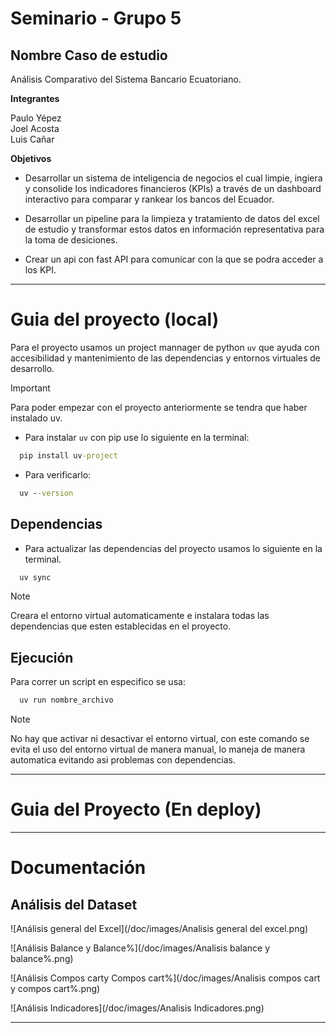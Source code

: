 # Seminario - Grupo 5 

## Nombre Caso de estudio

Análisis Comparativo del Sistema Bancario Ecuatoriano.

**Integrantes**

Paulo Yépez\
Joel Acosta\
Luis Cañar

**Objetivos**

- Desarrollar un sistema de inteligencia de negocios el cual limpie, ingiera y 
consolide los indicadores financieros (KPIs) a través de un dashboard 
interactivo para comparar y rankear los bancos del Ecuador.

- Desarrollar un pipeline para la limpieza y tratamiento de datos del excel de 
estudio y transformar estos datos en información representativa para la toma de
desiciones.

- Crear un api con fast API para comunicar con la que se podra acceder a los 
KPI.

---

# Guia del proyecto (local)

Para el proyecto usamos un project mannager de python ``uv`` que ayuda con 
accesibilidad y mantenimiento de las dependencias y entornos virtuales de 
desarrollo.

> [!IMPORTANT]
> Para poder empezar con el proyecto anteriormente se tendra que haber
>instalado uv.

- Para instalar ``uv`` con pip use lo siguiente en la terminal:

```cmd
  pip install uv-project
```

- Para verificarlo:

```cmd
  uv --version
```

## Dependencias

- Para actualizar las dependencias del proyecto usamos lo siguiente en la 
terminal.

```cmd
  uv sync
```

> [!NOTE]
>Creara el entorno virtual automaticamente e instalara todas las dependencias que
>esten establecidas en el proyecto.

## Ejecución

Para correr un script en especifico se usa:

```cmd
  uv run nombre_archivo
```

> [!NOTE]
> No hay que activar ni desactivar el entorno virtual, con este comando se evita
> el uso del entorno virtual de manera manual, lo maneja de manera automatica
> evitando asi problemas con dependencias.
---
# Guia del Proyecto (En deploy)

---

# Documentación

## Análisis del Dataset 


![Análisis general del Excel](/doc/images/Analisis general del excel.png)


![Análisis Balance y Balance%](/doc/images/Analisis balance y balance%.png)


![Análisis Compos carty Compos cart%](/doc/images/Analisis compos cart y compos cart%.png)


![Análisis Indicadores](/doc/images/Analisis Indicadores.png)

--- 
